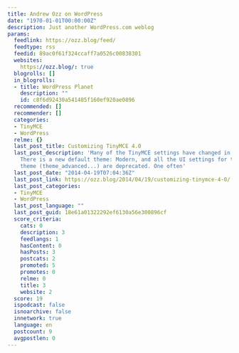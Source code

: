 ```yaml
---
title: Andrew Ozz on WordPress
date: "1970-01-01T00:00:00Z"
description: Just another WordPress.com weblog
params:
  feedlink: https://ozz.blog/feed/
  feedtype: rss
  feedid: 89ac0f61f324ccaff7a0526c00838301
  websites:
    https://ozz.blog/: true
  blogrolls: []
  in_blogrolls:
  - title: WordPress Planet
    description: ""
    id: c8f6d92430a541485f160ef920ae0896
  recommended: []
  recommender: []
  categories:
  - TinyMCE
  - WordPress
  relme: {}
  last_post_title: Customizing TinyMCE 4.0
  last_post_description: 'Many of the TinyMCE settings have changed in version 4.0.
    There is a new default theme: Modern, and all the UI settings for the former Advanced
    theme (theme_advanced...) are deprecated. One often'
  last_post_date: "2014-04-19T07:04:36Z"
  last_post_link: https://ozz.blog/2014/04/19/customizing-tinymce-4-0/
  last_post_categories:
  - TinyMCE
  - WordPress
  last_post_language: ""
  last_post_guid: 18e61a01322292ef6130a56e300896cf
  score_criteria:
    cats: 0
    description: 3
    feedlangs: 1
    hasContent: 0
    hasPosts: 3
    postcats: 2
    promoted: 5
    promotes: 0
    relme: 0
    title: 3
    website: 2
  score: 19
  ispodcast: false
  isnoarchive: false
  innetwork: true
  language: en
  postcount: 9
  avgpostlen: 0
---
```

